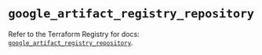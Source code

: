 # `google_artifact_registry_repository`

Refer to the Terraform Registry for docs: [`google_artifact_registry_repository`](https://registry.terraform.io/providers/hashicorp/google/6.12.0/docs/resources/artifact_registry_repository).
